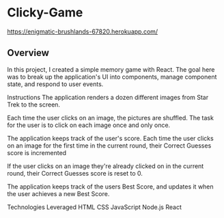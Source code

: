 # Clicky-Game


https://enigmatic-brushlands-67820.herokuapp.com/


## Overview
 
In this project, I created a simple memory game with React. The goal here was to break up the application's UI into components, manage component state, and respond to user events.

Instructions
The application renders a dozen different images from Star Trek to the screen.

Each time the user clicks on an image, the pictures are shuffled. The task for the user is to click on each image once and only once.

The application keeps track of the user's score. Each time the user clicks on an image for the first time in the current round, their Correct Guesses score is incremented

If the user clicks on an image they're already clicked on in the current round, their Correct Guesses score is reset to 0.

The application keeps track of the users Best Score, and updates it when the user achieves a new Best Score.

Technologies Leveraged
HTML
CSS
JavaScript
Node.js
React
